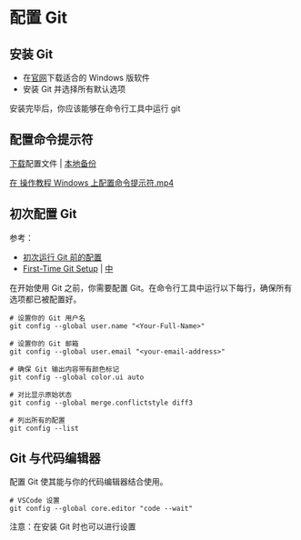 # 配置 Git

## 安装 Git
*  在[官网](https://git-scm.com/downloads)下载适合的 Windows 版软件
* 安装 Git 并选择所有默认选项

安装完毕后，你应该能够在命令行工具中运行 git

## 配置命令提示符
[下载](http://video.udacity-data.com.s3.amazonaws.com/topher/2017/March/58d31ce3_ud123-udacity-terminal-config/ud123-udacity-terminal-config.zip)配置文件 | [本地备份](_v_attachments/20191120202230884_27657/ud123-udacity-terminal-config.zip)

[在 操作教程 Windows 上配置命令提示符.mp4](_v_attachments/20191120202230884_27657/在%20Windows%20上配置命令提示符.mp4)

## 初次配置 Git
参考：
* [初次运行 Git 前的配置](https://gitee.com/help/articles/4107)
* [First-Time Git Setup](https://git-scm.com/book/en/v2/Getting-Started-First-Time-Git-Setup) | [中](https://git-scm.com/book/zh/v2/起步-初次运行-Git-前的配置)

在开始使用 Git 之前，你需要配置 Git。在命令行工具中运行以下每行，确保所有选项都已被配置好。

```shell
# 设置你的 Git 用户名
git config --global user.name "<Your-Full-Name>"

# 设置你的 Git 邮箱
git config --global user.email "<your-email-address>"

# 确保 Git 输出内容带有颜色标记
git config --global color.ui auto

# 对比显示原始状态
git config --global merge.conflictstyle diff3

# 列出所有的配置
git config --list
```

## Git 与代码编辑器
配置 Git 使其能与你的代码编辑器结合使用。

```shell
# VSCode 设置
git config --global core.editor "code --wait"
```

注意：在安装 Git 时也可以进行设置